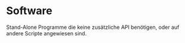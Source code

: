 # Software
Stand-Alone Programme die keine zusätzliche API benötigen, oder auf andere Scripte angewiesen sind.
